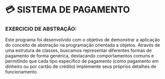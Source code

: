 # 💳 SISTEMA DE PAGAMENTO

### EXERCICIO DE ABSTRAÇÃO:

Este programa foi desenvolvido com o objetivo de demonstrar a aplicação do conceito de abstração na programação orientada a objetos.
Através de uma estrutura de classes, buscamos representar diferentes formas de pagamento de forma genérica, destacando comportamentos
comuns e permitindo que cada tipo específico de pagamento (como pagamento em dinheiro ou por cartão de crédito) implemente seus próprios
detalhes de funcionamento.
